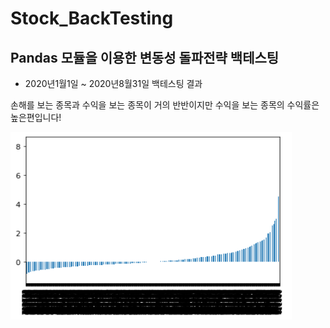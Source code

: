 # Stock_BackTesting
Pandas 모듈을 이용한 변동성 돌파전략 백테스팅
--------------------------------------------------------

- 2020년1월1일 ~ 2020년8월31일 백테스팅 결과

손해를 보는 종목과 수익을 보는 종목이 거의 반반이지만 수익을 보는 종목의 수익률은 높은편입니다!

<img src="result.PNG" height="300" width="450"/>
